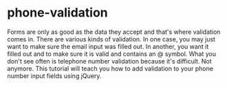 # phone-validation
Forms are only as good as the data they accept and that's where validation comes in. There are various kinds of validation. In one case, you may just want to make sure the email input was filled out. In another, you want it filled out and to make sure it is valid and contains an @ symbol. What you don't see often is telephone number validation because it's difficult. Not anymore. This tutorial will teach you how to add validation to your phone number input fields using jQuery.
